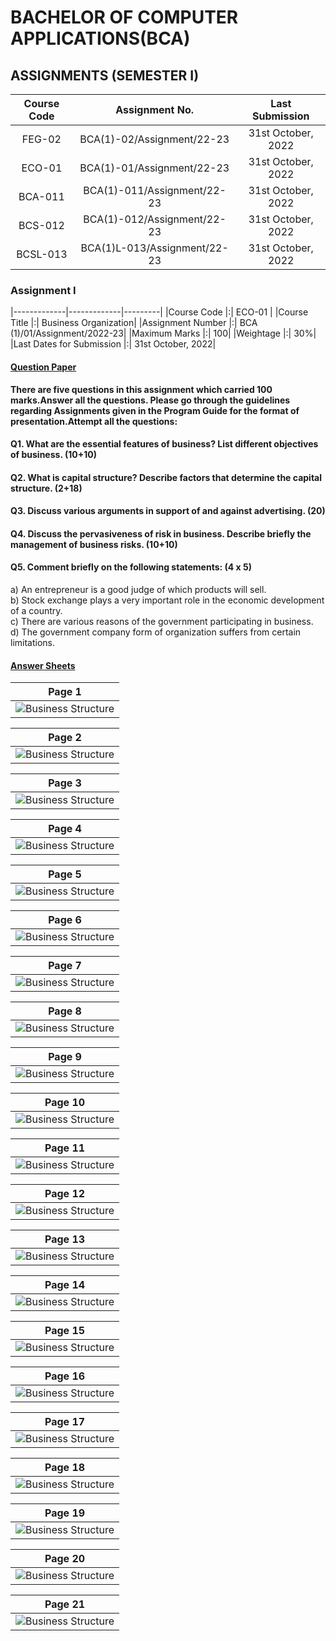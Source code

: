 # BACHELOR OF COMPUTER APPLICATIONS(BCA)
## ASSIGNMENTS (SEMESTER I)

|Course Code |Assignment No.|Last Submission|
|:------------:|:--------------:|:---------------:|
|FEG-02| BCA(1)-02/Assignment/22-23| 31st October, 2022|
|ECO-01| BCA(1)-01/Assignment/22-23| 31st October, 2022|
|BCA-011| BCA(1)-011/Assignment/22-23| 31st October, 2022|
|BCS-012|BCA(1)-012/Assignment/22-23| 31st October, 2022|
|BCSL-013|BCA(1)L-013/Assignment/22-23| 31st October, 2022|

### Assignment I
|-------------|-------------|---------|
|Course Code |:| ECO-01 |
|Course Title |:| Business Organization| 
|Assignment Number |:| BCA (1)/01/Assignment/2022-23|
|Maximum Marks |:| 100|
|Weightage |:| 30%|
|Last Dates for Submission |:| 31st October, 2022|

#### <u> **Question Paper** </u> 
**There are five questions in this assignment which carried 100 marks.Answer all the questions. Please go through the guidelines regarding Assignments given in the Program Guide for the format of presentation.Attempt all the questions:**
#### Q1. What are the essential features of business? List different objectives of business. (10+10)
#### Q2. What is capital structure? Describe factors that determine the capital structure. (2+18)
#### Q3. Discuss various arguments in support of and against advertising. (20)
#### Q4. Discuss the pervasiveness of risk in business. Describe briefly the management of business risks. (10+10)
#### Q5. Comment briefly on the following statements: (4 x 5)
 a) An entrepreneur is a good judge of which products will sell.   
 b) Stock exchange plays a very important role in the economic development of a country.  
 c) There are various reasons of the government participating in business.  
 d) The government company form of organization suffers from certain limitations.  

#### <u> **Answer Sheets** </u>
|Page 1|
|:-----------------------------------------:|
| ![Business Structure](images/Page01.jpg "Page 1")|


|Page 2|
|:--------------------------------------------------:|
| ![Business Structure](images/Page02.jpg "Page 2")|

|Page 3|
|:--------------------------------------------------:|
| ![Business Structure](images/Page03.jpg "Page 3")|

|Page 4|
|:--------------------------------------------------:|
| ![Business Structure](images/Page04.jpg "Page 4")|

|Page 5|
|:--------------------------------------------------:|
| ![Business Structure](images/Page05.jpg "Page 5")|

|Page 6|
|:--------------------------------------------------:|
| ![Business Structure](images/Page06.jpg "Page 6")|

|Page 7|
|:--------------------------------------------------:|
| ![Business Structure](images/Page07.jpg "Page 7")|

|Page 8|
|:--------------------------------------------------:|
| ![Business Structure](images/Page08.jpg "Page 8")|

|Page 9|
|:--------------------------------------------------:|
| ![Business Structure](images/Page09.jpg "Page 9")|


|Page 10|
|:--------------------------------------------------:|
| ![Business Structure](images/Page10.jpg "Page 10")|


|Page 11|
|:--------------------------------------------------:|
| ![Business Structure](images/Page11.jpg "Page 11")|


|Page 12|
|:--------------------------------------------------:|
| ![Business Structure](images/Page12.jpg "Page 12")|


|Page 13|
|:--------------------------------------------------:|
| ![Business Structure](images/Page13.jpg "Page 13")|


|Page 14|
|:--------------------------------------------------:|
| ![Business Structure](images/Page14.jpg "Page 14")|


|Page 15|
|:--------------------------------------------------:|
| ![Business Structure](images/Page15.jpg "Page 15")|


|Page 16|
|:--------------------------------------------------:|
| ![Business Structure](images/Page16.jpg "Page 16")|


|Page 17|
|:--------------------------------------------------:|
| ![Business Structure](images/Page17.jpg "Page 17")|


|Page 18|
|:--------------------------------------------------:|
| ![Business Structure](images/Page18.jpg "Page 18")|


|Page 19|
|:--------------------------------------------------:|
| ![Business Structure](images/Page19.jpg "Page 19")|


|Page 20|
|:--------------------------------------------------:|
| ![Business Structure](images/Page20.jpg "Page 20")|


|Page 21|
|:--------------------------------------------------:|
| ![Business Structure](images/Page21.jpg "Page 21")|
